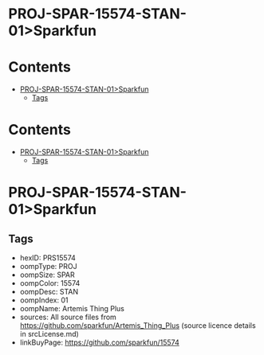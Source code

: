 
PROJ-SPAR-15574-STAN-01>Sparkfun
================================

Contents
========

* [PROJ-SPAR-15574-STAN-01>Sparkfun](#proj-spar-15574-stan-01sparkfun)
	* [Tags](#tags)

Contents
========

* [PROJ-SPAR-15574-STAN-01>Sparkfun](#proj-spar-15574-stan-01sparkfun)
	* [Tags](#tags)

# PROJ-SPAR-15574-STAN-01>Sparkfun

## Tags

- hexID: PRS15574
- oompType: PROJ
- oompSize: SPAR
- oompColor: 15574
- oompDesc: STAN
- oompIndex: 01
- oompName: Artemis Thing Plus
- sources: All source files from https://github.com/sparkfun/Artemis_Thing_Plus (source licence details in srcLicense.md)
- linkBuyPage: https://github.com/sparkfun/15574
